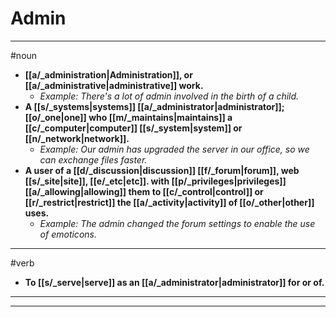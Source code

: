 # Admin
---
#noun
- **[[a/_administration|Administration]], or [[a/_administrative|administrative]] work.**
	- _Example: There's a lot of admin involved in the birth of a child._
- **A [[s/_systems|systems]] [[a/_administrator|administrator]]; [[o/_one|one]] who [[m/_maintains|maintains]] a [[c/_computer|computer]] [[s/_system|system]] or [[n/_network|network]].**
	- _Example: Our admin has upgraded the server in our office, so we can exchange files faster._
- **A user of a [[d/_discussion|discussion]] [[f/_forum|forum]], web [[s/_site|site]], [[e/_etc|etc]]. with [[p/_privileges|privileges]] [[a/_allowing|allowing]] them to [[c/_control|control]] or [[r/_restrict|restrict]] the [[a/_activity|activity]] of [[o/_other|other]] uses.**
	- _Example: The admin changed the forum settings to enable the use of emoticons._
---
#verb
- **To [[s/_serve|serve]] as an [[a/_administrator|administrator]] for or of.**
---
---
